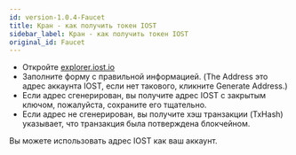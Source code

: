 ```yaml
---
id: version-1.0.4-Faucet
title: Кран - как получить токен IOST
sidebar_label: Кран - как получить токен IOST
original_id: Faucet
---
```


- Откройте [explorer.iost.io](http://explorer.iost.io/applyIOST)
- Заполните форму с правильной информацией. (The Address это адрес аккаунта IOST, если нет такового, кликните Generate Address.)
- Если адрес сгенерирован, вы получите адрес IOST с закрытым ключом, пожалуйста, сохраните его тщательно.
- Если адрес не сгенерирован, вы получите хэш транзакции (TxHash) указывает, что транзакция была потверждена блокчейном.

Вы можете использовать адрес IOST как ваш аккаунт.

